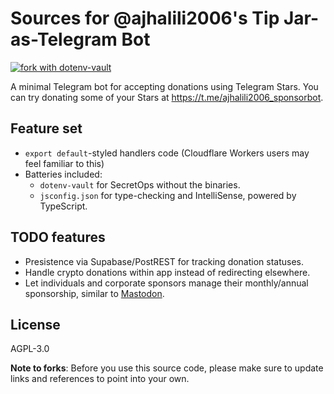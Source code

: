 # Sources for @ajhalili2006's Tip Jar-as-Telegram Bot

[![fork with dotenv-vault](https://badge.dotenv.org/fork.svg?r=1)](https://vault.dotenv.org/project/vlt_fa8127cf9f372fb2c549d8acf7cb06673919d5d9662a8189b133eacb941f70b0/example)

A minimal Telegram bot for accepting donations using Telegram Stars. You can try donating some of your Stars at <https://t.me/ajhalili2006_sponsorbot>.

## Feature set

* `export default`-styled handlers code (Cloudflare Workers users may feel familiar to this)
* Batteries included:
  * `dotenv-vault` for SecretOps without the binaries.
  * `jsconfig.json` for type-checking and IntelliSense, powered by TypeScript.

## TODO features

* Presistence via Supabase/PostREST for tracking donation statuses.
* Handle crypto donations within app instead of redirecting elsewhere.
* Let individuals and corporate sponsors manage their monthly/annual sponsorship, similar to [Mastodon](https://sponsor.joinmastodon.org/).

## License

AGPL-3.0

**Note to forks**: Before you use this source code, please make sure to update links and references to point into your own.
